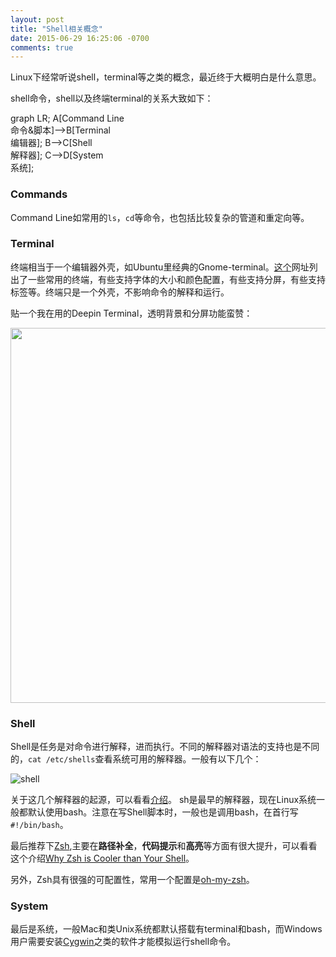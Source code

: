 ```yaml
---
layout: post
title: "Shell相关概念"
date: 2015-06-29 16:25:06 -0700
comments: true
---
```


Linux下经常听说shell，terminal等之类的概念，最近终于大概明白是什么意思。


shell命令，shell以及终端terminal的关系大致如下：

<div class='mermaid' class='center'>
	graph LR;
		A[Command Line</br>命令&脚本]-->B[Terminal</br>编辑器];
		B-->C[Shell</br>解释器];
		C-->D[System</br>系统];
</div>

### Commands

Command Line如常用的`ls`，`cd`等命令，也包括比较复杂的管道和重定向等。


### Terminal

终端相当于一个编辑器外壳，如Ubuntu里经典的Gnome-terminal。[这个](https://linux.cn/article-3150-1.html)网址列出了一些常用的终端，有些支持字体的大小和颜色配置，有些支持分屏，有些支持标签等。终端只是一个外壳，不影响命令的解释和运行。

贴一个我在用的Deepin Terminal，透明背景和分屏功能蛮赞：

<image src={{site.url}}/images/deepTerminal.png width=600/>


### Shell

Shell是任务是对命令进行解释，进而执行。不同的解释器对语法的支持也是不同的，`cat /etc/shells`查看系统可用的解释器。一般有以下几个：

![shell](https://courses.edx.org/asset-v1:LinuxFoundationX+LFS101x.2+1T2015+type@asset+block/LFS01_chapter14_screen_5.jpg)

关于这几个解释器的起源，可以看看[介绍](https://courses.edx.org/asset-v1:LinuxFoundationX+LFS101x.2+1T2015+type@asset+block/Chap14_UNIXShell.pdf)。
sh是最早的解释器，现在Linux系统一般都默认使用bash。注意在写Shell脚本时，一般也是调用bash，在首行写`#!/bin/bash`。


最后推荐下[Zsh](http://www.zsh.org/),主要在**路径补全**，**代码提示**和**高亮**等方面有很大提升，可以看看这个介绍[Why Zsh is Cooler than Your Shell](http://www.slideshare.net/jaguardesignstudio/why-zsh-is-cooler-than-your-shell-16194692)。

另外，Zsh具有很强的可配置性，常用一个配置是[oh-my-zsh](https://github.com/robbyrussell/oh-my-zsh)。


### System

最后是系统，一般Mac和类Unix系统都默认搭载有terminal和bash，而Windows用户需要安装[Cygwin](http://www.cygwin.com/)之类的软件才能模拟运行shell命令。